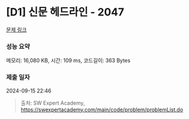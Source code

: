 # [D1] 신문 헤드라인 - 2047 

[문제 링크](https://swexpertacademy.com/main/code/problem/problemDetail.do?contestProbId=AV5QKsLaAy0DFAUq) 

### 성능 요약

메모리: 16,080 KB, 시간: 109 ms, 코드길이: 363 Bytes

### 제출 일자

2024-09-15 22:46



> 출처: SW Expert Academy, https://swexpertacademy.com/main/code/problem/problemList.do